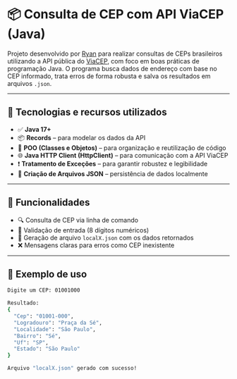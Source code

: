 # 📦 Consulta de CEP com API ViaCEP (Java)

Projeto desenvolvido por [Ryan](https://github.com/gothwavy) para realizar consultas de CEPs brasileiros utilizando a API pública do [ViaCEP](https://viacep.com.br/), com foco em boas práticas de programação Java. O programa busca dados de endereço com base no CEP informado, trata erros de forma robusta e salva os resultados em arquivos `.json`.

---

## 🚀 Tecnologias e recursos utilizados

- ✅ **Java 17+**
- 📦 **Records** – para modelar os dados da API
- 🧱 **POO (Classes e Objetos)** – para organização e reutilização de código
- 🌐 **Java HTTP Client (HttpClient)** – para comunicação com a API ViaCEP
- ❗ **Tratamento de Exceções** – para garantir robustez e legibilidade
- 📝 **Criação de Arquivos JSON** – persistência de dados localmente

---

## 📌 Funcionalidades

- 🔍 Consulta de CEP via linha de comando
- 🧾 Validação de entrada (8 dígitos numéricos)
- 💾 Geração de arquivo `localX.json` com os dados retornados
- ❌ Mensagens claras para erros como CEP inexistente

---

## 🧪 Exemplo de uso

```bash
Digite um CEP: 01001000

Resultado:
{
  "Cep": "01001-000",
  "Logradouro": "Praça da Sé",
  "Localidade": "São Paulo",
  "Bairro": "Sé",
  "Uf": "SP",
  "Estado": "São Paulo"
}

Arquivo "localX.json" gerado com sucesso!
